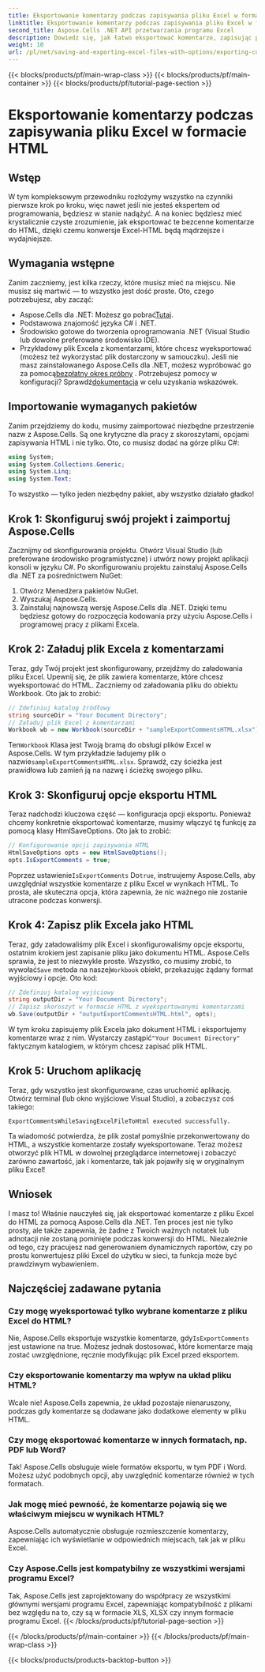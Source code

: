 ```yaml
---
title: Eksportowanie komentarzy podczas zapisywania pliku Excel w formacie HTML
linktitle: Eksportowanie komentarzy podczas zapisywania pliku Excel w formacie HTML
second_title: Aspose.Cells .NET API przetwarzania programu Excel
description: Dowiedz się, jak łatwo eksportować komentarze, zapisując pliki Excela do HTML za pomocą Aspose.Cells dla .NET. Postępuj zgodnie z tym przewodnikiem krok po kroku, aby zachować adnotacje.
weight: 10
url: /pl/net/saving-and-exporting-excel-files-with-options/exporting-comments/
---
```


{{< blocks/products/pf/main-wrap-class >}}
{{< blocks/products/pf/main-container >}}
{{< blocks/products/pf/tutorial-page-section >}}

# Eksportowanie komentarzy podczas zapisywania pliku Excel w formacie HTML

## Wstęp
W tym kompleksowym przewodniku rozłożymy wszystko na czynniki pierwsze krok po kroku, więc nawet jeśli nie jesteś ekspertem od programowania, będziesz w stanie nadążyć. A na koniec będziesz mieć krystalicznie czyste zrozumienie, jak eksportować te bezcenne komentarze do HTML, dzięki czemu konwersje Excel-HTML będą mądrzejsze i wydajniejsze.
## Wymagania wstępne
Zanim zaczniemy, jest kilka rzeczy, które musisz mieć na miejscu. Nie musisz się martwić — to wszystko jest dość proste. Oto, czego potrzebujesz, aby zacząć:
-  Aspose.Cells dla .NET: Możesz go pobrać[Tutaj](https://releases.aspose.com/cells/net/).
- Podstawowa znajomość języka C# i .NET.
- Środowisko gotowe do tworzenia oprogramowania .NET (Visual Studio lub dowolne preferowane środowisko IDE).
- Przykładowy plik Excela z komentarzami, które chcesz wyeksportować (możesz też wykorzystać plik dostarczony w samouczku).
 Jeśli nie masz zainstalowanego Aspose.Cells dla .NET, możesz wypróbować go za pomocą[bezpłatny okres próbny](https://releases.aspose.com/) . Potrzebujesz pomocy w konfiguracji? Sprawdź[dokumentacja](https://reference.aspose.com/cells/net/) w celu uzyskania wskazówek.
## Importowanie wymaganych pakietów
Zanim przejdziemy do kodu, musimy zaimportować niezbędne przestrzenie nazw z Aspose.Cells. Są one krytyczne dla pracy z skoroszytami, opcjami zapisywania HTML i nie tylko. Oto, co musisz dodać na górze pliku C#:
```csharp
using System;
using System.Collections.Generic;
using System.Linq;
using System.Text;
```
To wszystko — tylko jeden niezbędny pakiet, aby wszystko działało gładko!
## Krok 1: Skonfiguruj swój projekt i zaimportuj Aspose.Cells
Zacznijmy od skonfigurowania projektu. Otwórz Visual Studio (lub preferowane środowisko programistyczne) i utwórz nowy projekt aplikacji konsoli w języku C#. Po skonfigurowaniu projektu zainstaluj Aspose.Cells dla .NET za pośrednictwem NuGet:
1. Otwórz Menedżera pakietów NuGet.
2. Wyszukaj Aspose.Cells.
3. Zainstaluj najnowszą wersję Aspose.Cells dla .NET.
Dzięki temu będziesz gotowy do rozpoczęcia kodowania przy użyciu Aspose.Cells i programowej pracy z plikami Excela.
## Krok 2: Załaduj plik Excela z komentarzami
Teraz, gdy Twój projekt jest skonfigurowany, przejdźmy do załadowania pliku Excel. Upewnij się, że plik zawiera komentarze, które chcesz wyeksportować do HTML. Zaczniemy od załadowania pliku do obiektu Workbook.
Oto jak to zrobić:
```csharp
// Zdefiniuj katalog źródłowy
string sourceDir = "Your Document Directory";
// Załaduj plik Excel z komentarzami
Workbook wb = new Workbook(sourceDir + "sampleExportCommentsHTML.xlsx");
```
 Ten`Workbook` Klasa jest Twoją bramą do obsługi plików Excel w Aspose.Cells. W tym przykładzie ładujemy plik o nazwie`sampleExportCommentsHTML.xlsx`. Sprawdź, czy ścieżka jest prawidłowa lub zamień ją na nazwę i ścieżkę swojego pliku.
## Krok 3: Skonfiguruj opcje eksportu HTML
Teraz nadchodzi kluczowa część — konfiguracja opcji eksportu. Ponieważ chcemy konkretnie eksportować komentarze, musimy włączyć tę funkcję za pomocą klasy HtmlSaveOptions.
Oto jak to zrobić:
```csharp
// Konfigurowanie opcji zapisywania HTML
HtmlSaveOptions opts = new HtmlSaveOptions();
opts.IsExportComments = true;
```
 Poprzez ustawienie`IsExportComments` Do`true`, instruujemy Aspose.Cells, aby uwzględniał wszystkie komentarze z pliku Excel w wynikach HTML. To prosta, ale skuteczna opcja, która zapewnia, że nic ważnego nie zostanie utracone podczas konwersji.
## Krok 4: Zapisz plik Excela jako HTML
 Teraz, gdy załadowaliśmy plik Excel i skonfigurowaliśmy opcje eksportu, ostatnim krokiem jest zapisanie pliku jako dokumentu HTML. Aspose.Cells sprawia, że jest to niezwykle proste. Wszystko, co musimy zrobić, to wywołać`Save` metoda na naszej`Workbook` obiekt, przekazując żądany format wyjściowy i opcje.
Oto kod:
```csharp
// Zdefiniuj katalog wyjściowy
string outputDir = "Your Document Directory";
// Zapisz skoroszyt w formacie HTML z wyeksportowanymi komentarzami
wb.Save(outputDir + "outputExportCommentsHTML.html", opts);
```
 W tym kroku zapisujemy plik Excela jako dokument HTML i eksportujemy komentarze wraz z nim. Wystarczy zastąpić`"Your Document Directory"` faktycznym katalogiem, w którym chcesz zapisać plik HTML.
## Krok 5: Uruchom aplikację
Teraz, gdy wszystko jest skonfigurowane, czas uruchomić aplikację. Otwórz terminal (lub okno wyjściowe Visual Studio), a zobaczysz coś takiego:
```plaintext
ExportCommentsWhileSavingExcelFileToHtml executed successfully.
```
Ta wiadomość potwierdza, że plik został pomyślnie przekonwertowany do HTML, a wszystkie komentarze zostały wyeksportowane. Teraz możesz otworzyć plik HTML w dowolnej przeglądarce internetowej i zobaczyć zarówno zawartość, jak i komentarze, tak jak pojawiły się w oryginalnym pliku Excel!
## Wniosek
I masz to! Właśnie nauczyłeś się, jak eksportować komentarze z pliku Excel do HTML za pomocą Aspose.Cells dla .NET. Ten proces jest nie tylko prosty, ale także zapewnia, że żadne z Twoich ważnych notatek lub adnotacji nie zostaną pominięte podczas konwersji do HTML. Niezależnie od tego, czy pracujesz nad generowaniem dynamicznych raportów, czy po prostu konwertujesz pliki Excel do użytku w sieci, ta funkcja może być prawdziwym wybawieniem.
## Najczęściej zadawane pytania
### Czy mogę wyeksportować tylko wybrane komentarze z pliku Excel do HTML?  
Nie, Aspose.Cells eksportuje wszystkie komentarze, gdy`IsExportComments` jest ustawione na true. Możesz jednak dostosować, które komentarze mają zostać uwzględnione, ręcznie modyfikując plik Excel przed eksportem.
### Czy eksportowanie komentarzy ma wpływ na układ pliku HTML?  
Wcale nie! Aspose.Cells zapewnia, że układ pozostaje nienaruszony, podczas gdy komentarze są dodawane jako dodatkowe elementy w pliku HTML.
### Czy mogę eksportować komentarze w innych formatach, np. PDF lub Word?  
Tak! Aspose.Cells obsługuje wiele formatów eksportu, w tym PDF i Word. Możesz użyć podobnych opcji, aby uwzględnić komentarze również w tych formatach.
### Jak mogę mieć pewność, że komentarze pojawią się we właściwym miejscu w wynikach HTML?  
Aspose.Cells automatycznie obsługuje rozmieszczenie komentarzy, zapewniając ich wyświetlanie w odpowiednich miejscach, tak jak w pliku Excel.
### Czy Aspose.Cells jest kompatybilny ze wszystkimi wersjami programu Excel?  
Tak, Aspose.Cells jest zaprojektowany do współpracy ze wszystkimi głównymi wersjami programu Excel, zapewniając kompatybilność z plikami bez względu na to, czy są w formacie XLS, XLSX czy innym formacie programu Excel.
{{< /blocks/products/pf/tutorial-page-section >}}

{{< /blocks/products/pf/main-container >}}
{{< /blocks/products/pf/main-wrap-class >}}

{{< blocks/products/products-backtop-button >}}
